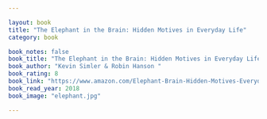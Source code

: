 ```yaml
---

layout: book
title: "The Elephant in the Brain: Hidden Motives in Everyday Life"
category: book

book_notes: false
book_title: "The Elephant in the Brain: Hidden Motives in Everyday Life"
book_author: "Kevin Simler & Robin Hanson "
book_rating: 8
book_link: "https://www.amazon.com/Elephant-Brain-Hidden-Motives-Everyday/dp/0190495995"
book_read_year: 2018
book_image: "elephant.jpg"

---
```

